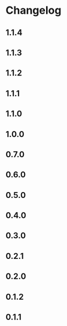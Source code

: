 # Changelog

## 1.1.4


## 1.1.3


## 1.1.2


## 1.1.1


## 1.1.0


## 1.0.0


## 0.7.0


## 0.6.0


## 0.5.0


## 0.4.0


## 0.3.0


## 0.2.1


## 0.2.0


## 0.1.2


## 0.1.1

